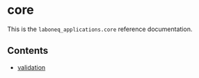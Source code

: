 # core

This is the `laboneq_applications.core` reference documentation.

## Contents

* [validation](validation.md)

